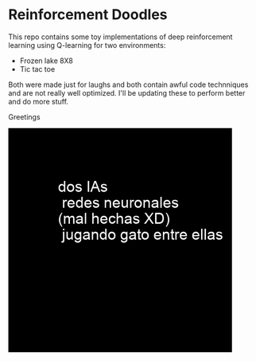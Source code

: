 # Reinforcement Doodles
This repo contains some toy implementations of deep reinforcement learning using Q-learning for two environments:
 
 - Frozen lake 8X8
 - Tic tac toe
 
Both were made just for laughs and both contain awful code technniques and are not really well optimized.
I'll be updating these to perform better and do more stuff.

Greetings

![alt text](https://github.com/4evernoob/reinforcementdoodles/blob/master/games.gif "Logo Title Text 1")
